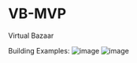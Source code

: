 # VB-MVP
Virtual Bazaar

Building Examples:
![image](https://github.com/RyanCheng98153/VB-MVP/assets/16879365/d399ab06-61cd-4f37-8c7a-f4d6825d7044)
![image](https://github.com/RyanCheng98153/VB-MVP/assets/16879365/fab32be8-ed70-4fae-8590-d8de9d567cfc)
